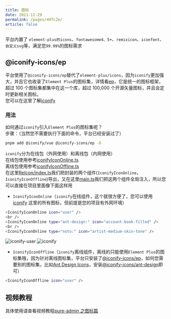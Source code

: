```yaml
---
title: 图标
date: 2021-11-29
permalink: /pages/497c2e/
article: false
---
```


平台内置了 `element-plus的icons`、`fontawesome4、5+`、`remixicon`、`iconfont`、`自定义svg`等，满足您`99.99%`的图标需求

## @iconify-icons/ep

平台使用了`@iconify-icons/ep`替代了`element-plus/icons`，因为`iconify`更加强大，并且它也收录了`Element Plus`的图标集，详情看[ep](https://icon-sets.iconify.design/ep)，它是统一的图标框架，超过 100 个图标集都集中在这一个库，超过 100,000 个开源矢量图标，并且会定时更新相关图标。  
您可以在这里了解[iconify](https://icon-sets.iconify.design/)

### 用法

如何通过`iconify`引入`Element Plus`的图标集呢？  
步骤：（当然您不需要执行下面的命令，平台已经安装过了）

```sh
pnpm add @iconify/vue @iconify-icons/ep -D
```

`iconify`分为在线包（外网使用）和离线包（内网使用）  
在线包使用参考[iconifyIconOnline.ts](https://gitee.com/yiming_chang/pure-admin-thin/blob/main/src/components/ReIcon/src/iconifyIconOnline.ts)  
离线包使用参考[iconifyIconOffline.ts](https://gitee.com/yiming_chang/pure-admin-thin/blob/main/src/components/ReIcon/src/iconifyIconOffline.ts)  
在这里[ReIcon/index.ts](https://gitee.com/yiming_chang/pure-admin-thin/blob/main/src/components/ReIcon/index.ts#L147)我们把封装的两个组件(`IconifyIconOnline`，`IconifyIconOffline`)导出，又在这里[main.ts](https://gitee.com/yiming_chang/pure-admin-thin/blob/main/src/main.ts#L29)我们把这两个组件全局注入，所以您可以直接在项目里面像下面这样用

- `IconifyIconOnline`（`iconify`在线组件，这个就很方便了，您可以使用 [iconify](https://icon-sets.iconify.design) 这里的所有图标，但前提是您的项目有外网环境）

```sh
<IconifyIconOnline icon="user" />
<br />
<IconifyIconOnline type="ant-design:" icon="account-book-filled" />
<br />
<IconifyIconOnline type="noto:" icon="artist-medium-skin-tone" />
```

![iconify-user](/img/guide/iconify-user.png)
![iconify](/img/guide/iconify.png)

- `IconifyIconOffline`（`iconify`离线组件，离线的只能使用`Element Plus`的图标集哦，因为针对离线图标集，平台只安装了[@iconify-icons/ep](https://www.npmjs.com/package/@iconify-icons/ep)，如何您需要别的图标集，比如[Ant Design Icons](https://icon-sets.iconify.design/ant-design/)，安装[@iconify-icons/ant-design](https://www.npmjs.com/package/@iconify-icons/ant-design)即可）

```sh
<IconifyIconOffline icon="user" />
```

## 视频教程

具体使用请查看视频教程[pure-admin 之图标篇](https://www.bilibili.com/video/BV1G3411J74q/)
